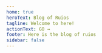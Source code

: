 ```yaml
---
home: true
heroText: Blog of Ruios
tagline: Welcome to here!
actionText: GO →
footer: Here is the blog of ruios
sidebar: false
---
```


<script>
// hide sidebar of home page
export default {
    // mounted() {
    //     if(this.$page.path == '/'){
    //         document.querySelector('.sidebar').style.display = 'none';
    //     }else {
    //         document.querySelector('.sidebar').style.display = '';

    //     }
    // },
    // updated() {
    //     console.log('update');
    // },
    // unmounted() {
    //     console.log('mount');
    // }
  }
</script>